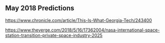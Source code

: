 ## May 2018 Predictions

https://www.chronicle.com/article/This-Is-What-Georgia-Tech/243400

https://www.theverge.com/2018/5/16/17362004/nasa-international-space-station-transition-private-space-industry-2025
